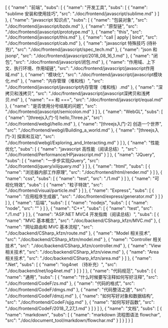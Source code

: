 [
  {
    "name": "前端",
    "subs": [
      {
        "name": "开发工具",
        "subs": [
          {
            "name": "sublime 安装和使用技巧",
            "src": "./doc/frontend/javascript/sublime.md"
          }
        ]
      },
      {
        "name": "javascript 知识点",
        "subs": [
          {
            "name": "包装对象",
            "src": "./doc/frontend/javascript/bzdx.md"
          },
          {
            "name": "原型链",
            "src": "./doc/frontend/javascript/prototype.md"
          },
          {
            "name": "this",
            "src": "./doc/frontend/javascript/this.md"
          },
          {
            "name": "call | apply | bind",
            "src": "./doc/frontend/javascript/cab.md"
          },
          {
            "name": "javascript 特殊技巧 (待补充)",
            "src": "./doc/frontend/javascript/spec_tech.md"
          },
          {
            "name": "json 和 jsonp",
            "src": "./doc/frontend/javascript/2018_08_16_1.md"
          },
          {
            "name": "闭包",
            "src": "./doc/frontend/javascript/闭包.md"
          },
          {
            "name": "作用域、上下文、执行环境、作用域链",
            "src": "./doc/frontend/javascript/javascript作用域.md"
          },
          {
            "name": "模块化",
            "src": "./doc/frontend/javascript/javascript模块化.md"
          },
          {
            "name": "内存管理（堆和栈）",
            "src": "./doc/frontend/javascript/javascript内存管理（堆和栈）.md"
          },
          {
            "name": "深拷贝和浅拷贝",
            "src": "./doc/frontend/javascript/javascript深拷贝和浅拷贝.md"
          },
          {
            "name": "== 和 ===",
            "src": "./doc/frontend/javascript/equal.md"
          },
          {
            "name": "是否使用分号结尾的问题",
            "src": "./doc/frontend/javascript/semicolon.md"
          }
        ]
      },
      {
        "name": "WebGL",
        "subs": [
          {
            "name": "[threejs入门-1] hello,Three.js",
            "src": "./doc/frontend/webgl/hello.md"
          },
          {
            "name": "[threejs入门-2] 创造一个世界",
            "src": "./doc/frontend/webgl/Building_a_world.md"
          },
          {
            "name": "[threejs入门-3] 探索和互动",
            "src": "./doc/frontend/webgl/Exploring_and_Interacting.md"
          }
        ]
      },
      {
        "name": "性能优化",
        "subs": [
          {
            "name": "javascript 高性能（阅读总结）",
            "src": "./doc/frontend/Performance/HPjavascript.md"
          }
        ]
      },
      {
        "name": "JQuery",
        "subs": [
          {
            "name": "一步步实现jQuery",
            "src": "./doc/frontend/jquery/xilijquery.md"
          }
        ]
      },
      {
        "name": "html",
        "subs": [
          {
            "name": "浏览器内部工作原理",
            "src": "./doc/frontend/html/render.md"
          }
        ]
      },
      {
        "name": "css",
        "subs": [
          {
            "name": "test",
            "src": "./1.md"
          }
        ]
      },
      {
        "name": "可视化特效",
        "subs": [
          {
            "name": "粒子特效",
            "src": "./doc/frontend/visual/particle.md"
          }
        ]
      },
      {
        "name": "Express",
        "subs": [
          {
            "name": "应用程序生成器",
            "src": "./doc/frontend/express/generator.md"
          }
        ]
      }
    ]
  },
  {
    "name": "后端",
    "subs": [
      {
        "name": "nodejs",
        "subs": [
          {
            "name": "node",
            "src": ""
          }
        ]
      },
      {
        "name": "C++",
        "subs": [
          {
            "name": "test",
            "src": "./1.md"
          }
        ]
      },
      {
        "name": "ASP.NET MVC4 开发指南（阅读总结）",
        "subs": [
          {
            "name": "MVC 基本概念",
            "src": "./doc/backend/CSharp_kfzn/MVC.md"
          },
          {
            "name": "网址路由和 MVC 基本流程",
            "src": "./doc/backend/CSharp_kfzn/route.md"
          },
          {
            "name": "Model 相关技术",
            "src": "./doc/backend/CSharp_kfzn/model.md"
          },
          {
            "name": "Controller 相关技术",
            "src": "./doc/backend/CSharp_kfzn/controller.md"
          },
          {
            "name": "View 相关技术",
            "src": "./doc/backend/CSharp_kfzn/view.md"
          },
          {
            "name": "Area 相关技术",
            "src": "./doc/backend/CSharp_kfzn/area.md"
          }
        ]
      },
      {
        "name": ".Net",
        "subs": [
          {
            "name": "log4net （待补充）",
            "src": "./doc/backend/net/log4net.md"
          }
        ]
      }
    ]
  },
  {
    "name": "代码规范",
    "subs": [
      {
        "name": "通用",
        "subs": [
          {
            "name": "什么时候要写注释如何写好注释",
            "src": "./doc/frontend/CodeF/zs.md"
          },
          {
            "name": "代码的格式",
            "src": "./doc/frontend/CodeF/dmgs.md"
          },
          {
            "name": "代码整洁之道",
            "src": "./doc/frontend/CodeF/dmzj.md"
          },
          {
            "name": "如何写好对象和数据结构",
            "src": "./doc/frontend/CodeF/sjjg.md"
          },
          {
            "name": "如何写好函数",
            "src": "./doc/frontend/CodeF/2018_7_27_1.md"
          }
        ]
      }
    ]
  },
  {
    "name": "文档",
    "subs": [
      {
        "name": "markdown",
        "subs": [
          {
            "name": "markdown 流程图语法 flowchar",
            "src": "./doc/document_tool/markdown/flowchar.md"
          }
        ]
      }
    ]
  }
]